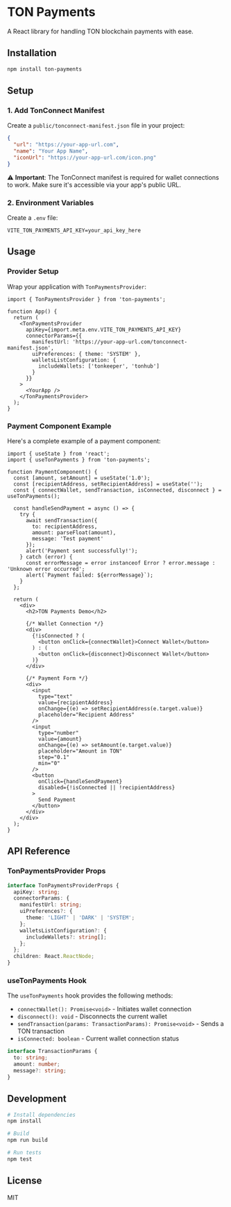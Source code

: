 # TON Payments

A React library for handling TON blockchain payments with ease.

## Installation

```bash
npm install ton-payments
```

## Setup

### 1. Add TonConnect Manifest

Create a `public/tonconnect-manifest.json` file in your project:

```json
{
  "url": "https://your-app-url.com",
  "name": "Your App Name",
  "iconUrl": "https://your-app-url.com/icon.png"
}
```

⚠️ **Important**: The TonConnect manifest is required for wallet connections to work. Make sure it's accessible via your app's public URL.

### 2. Environment Variables

Create a `.env` file:

```env
VITE_TON_PAYMENTS_API_KEY=your_api_key_here
```

## Usage

### Provider Setup

Wrap your application with `TonPaymentsProvider`:

```tsx
import { TonPaymentsProvider } from 'ton-payments';

function App() {
  return (
    <TonPaymentsProvider
      apiKey={import.meta.env.VITE_TON_PAYMENTS_API_KEY}
      connectorParams={{
        manifestUrl: 'https://your-app-url.com/tonconnect-manifest.json',
        uiPreferences: { theme: 'SYSTEM' },
        walletsListConfiguration: {
          includeWallets: ['tonkeeper', 'tonhub']
        }
      }}
    >
      <YourApp />
    </TonPaymentsProvider>
  );
}
```

### Payment Component Example

Here's a complete example of a payment component:

```tsx
import { useState } from 'react';
import { useTonPayments } from 'ton-payments';

function PaymentComponent() {
  const [amount, setAmount] = useState('1.0');
  const [recipientAddress, setRecipientAddress] = useState('');
  const { connectWallet, sendTransaction, isConnected, disconnect } = useTonPayments();

  const handleSendPayment = async () => {
    try {
      await sendTransaction({
        to: recipientAddress,
        amount: parseFloat(amount),
        message: 'Test payment'
      });
      alert('Payment sent successfully!');
    } catch (error) {
      const errorMessage = error instanceof Error ? error.message : 'Unknown error occurred';
      alert(`Payment failed: ${errorMessage}`);
    }
  };

  return (
    <div>
      <h2>TON Payments Demo</h2>

      {/* Wallet Connection */}
      <div>
        {!isConnected ? (
          <button onClick={connectWallet}>Connect Wallet</button>
        ) : (
          <button onClick={disconnect}>Disconnect Wallet</button>
        )}
      </div>

      {/* Payment Form */}
      <div>
        <input
          type="text"
          value={recipientAddress}
          onChange={(e) => setRecipientAddress(e.target.value)}
          placeholder="Recipient Address"
        />
        <input
          type="number"
          value={amount}
          onChange={(e) => setAmount(e.target.value)}
          placeholder="Amount in TON"
          step="0.1"
          min="0"
        />
        <button
          onClick={handleSendPayment}
          disabled={!isConnected || !recipientAddress}
        >
          Send Payment
        </button>
      </div>
    </div>
  );
}
```

## API Reference

### TonPaymentsProvider Props

```typescript
interface TonPaymentsProviderProps {
  apiKey: string;
  connectorParams: {
    manifestUrl: string;
    uiPreferences?: {
      theme: 'LIGHT' | 'DARK' | 'SYSTEM';
    };
    walletsListConfiguration?: {
      includeWallets?: string[];
    };
  };
  children: React.ReactNode;
}
```

### useTonPayments Hook

The `useTonPayments` hook provides the following methods:

- `connectWallet(): Promise<void>` - Initiates wallet connection
- `disconnect(): void` - Disconnects the current wallet
- `sendTransaction(params: TransactionParams): Promise<void>` - Sends a TON transaction
- `isConnected: boolean` - Current wallet connection status

```typescript
interface TransactionParams {
  to: string;
  amount: number;
  message?: string;
}
```

## Development

```bash
# Install dependencies
npm install

# Build
npm run build

# Run tests
npm test
```

## License

MIT 